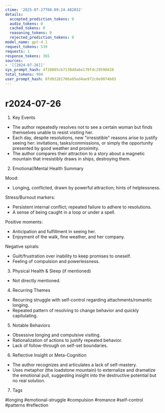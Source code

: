 ```yaml
---
ctime: '2025-07-27T08:09:24.482032'
details:
  accepted_prediction_tokens: 0
  audio_tokens: 0
  cached_tokens: 0
  reasoning_tokens: 0
  rejected_prediction_tokens: 0
model_name: gpt-4.1
request_tokens: 539
requests: 1
response_tokens: 365
sources:
- '[[2024-07-26]]'
sys_prompt_hash: 4f38005cb7130dda6e170fdc29590420
total_tokens: 904
user_prompt_hash: 8fd93281706a95ed4ae972c0e9074b03
---
```

# r2024-07-26

1. Key Events

- The author repeatedly resolves not to see a certain woman but finds themselves unable to resist visiting her.
- Each day, despite resolutions, new "irresistible" reasons arise to justify seeing her: invitations, tasks/commissions, or simply the opportunity presented by good weather and proximity.
- The author compares their attraction to a story about a magnetic mountain that irresistibly draws in ships, destroying them.

2. Emotional/Mental Health Summary

Mood:

- Longing, conflicted, drawn by powerful attraction; hints of helplessness.

Stress/Burnout markers:

- Persistent internal conflict; repeated failure to adhere to resolutions.
- A sense of being caught in a loop or under a spell.

Positive moments:

- Anticipation and fulfillment in seeing her.
- Enjoyment of the walk, fine weather, and her company.

Negative spirals:

- Guilt/frustration over inability to keep promises to oneself.
- Feeling of compulsion and powerlessness.

3. Physical Health & Sleep (if mentioned)

- Not directly mentioned.

4. Recurring Themes

- Recurring struggle with self-control regarding attachments/romantic longing.
- Repeated pattern of resolving to change behavior and quickly capitulating.

5. Notable Behaviors

- Obsessive longing and compulsive visiting.
- Rationalization of actions to justify repeated behavior.
- Lack of follow-through on self-set boundaries.

6. Reflective Insight or Meta-Cognition

- The author recognizes and articulates a lack of self-mastery.
- Uses metaphor (the loadstone mountain) to externalize and dramatize the emotional pull, suggesting insight into the destructive potential but no real solution.

7. Tags

#longing #emotional-struggle #compulsion #romance #self-control #patterns #reflection